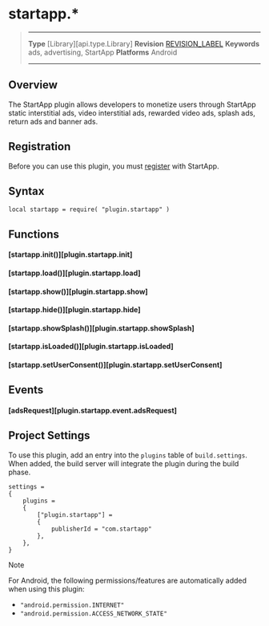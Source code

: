 
# startapp.*

> --------------------- ------------------------------------------------------------------------------------------
> __Type__              [Library][api.type.Library]
> __Revision__          [REVISION_LABEL](REVISION_URL)
> __Keywords__          ads, advertising, StartApp
> __Platforms__			Android
> --------------------- ------------------------------------------------------------------------------------------

## Overview

The StartApp plugin allows developers to monetize users through StartApp static interstitial ads, video interstitial ads, rewarded video ads, splash ads, return ads and banner ads.


## Registration

Before you can use this plugin, you must [register](https://portal.startapp.com/#/signup) with StartApp.


## Syntax

	local startapp = require( "plugin.startapp" )


## Functions

#### [startapp.init()][plugin.startapp.init]

#### [startapp.load()][plugin.startapp.load]

#### [startapp.show()][plugin.startapp.show]

#### [startapp.hide()][plugin.startapp.hide]

#### [startapp.showSplash()][plugin.startapp.showSplash]

#### [startapp.isLoaded()][plugin.startapp.isLoaded]

#### [startapp.setUserConsent()][plugin.startapp.setUserConsent]


## Events

#### [adsRequest][plugin.startapp.event.adsRequest]


## Project Settings

To use this plugin, add an entry into the `plugins` table of `build.settings`. When added, the build server will integrate the plugin during the build phase.

``````{ brush="lua" gutter="false" first-line="1" highlight="[5,6,7,8]" }
settings =
{
	plugins =
	{
		["plugin.startapp"] =
		{
			publisherId = "com.startapp"
		},
	},
}
``````

<div class="guide-notebox">
<div class="notebox-title">Note</div>

For Android, the following permissions/features are automatically added when using this plugin:

* `"android.permission.INTERNET"`
* `"android.permission.ACCESS_NETWORK_STATE"`

</div>  
